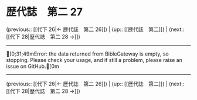 # 歴代誌　第二 27

(previous:: [[代下 26|← 歴代誌　第二 26]]) | (up:: [[歴代誌　第二]]) | (next:: [[代下 28|歴代誌　第二 28 →]])

***
[0;31;49mError: the data returned from BibleGateway is empty, so stopping. Please check your usage, and if still a problem, please raise an issue on GitHub.[0m

***

(previous:: [[代下 26|← 歴代誌　第二 26]]) | (up:: [[歴代誌　第二]]) | (next:: [[代下 28|歴代誌　第二 28 →]])
